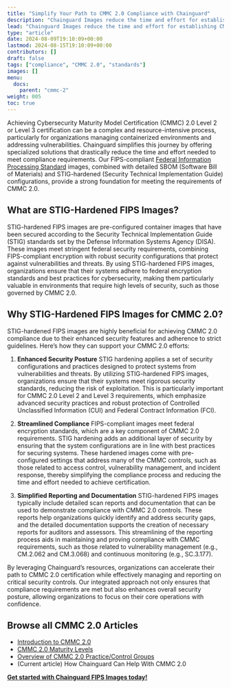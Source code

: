```yaml
---
title: "Simplify Your Path to CMMC 2.0 Compliance with Chainguard"
description: "Chainguard Images reduce the time and effort for establishing CMMC 2.0 compliance"
lead: "Chainguard Images reduce the time and effort for establishing CMMC 2.0 compliance"
type: "article"
date: 2024-08-09T19:10:09+00:00
lastmod: 2024-08-15T19:10:09+00:00
contributors: []
draft: false
tags: ["compliance", "CMMC 2.0", "standards"]
images: []
menu:
  docs:
    parent: "cmmc-2"
weight: 005
toc: true
---
```


Achieving Cybersecurity Maturity Model Certification (CMMC) 2.0 Level 2 or Level 3 certification can be a complex and resource-intensive process, particularly for organizations managing containerized environments and addressing vulnerabilities. Chainguard simplifies this journey by offering specialized solutions that drastically reduce the time and effort needed to meet compliance requirements. Our FIPS-compliant [Federal Information Processing Standard](/chainguard/chainguard-images/working-with-images/fips-images.md) images, combined with detailed SBOM (Software Bill of Materials) and STIG-hardened (Security Technical Implementation Guide) configurations, provide a strong foundation for meeting the requirements of CMMC 2.0.

## What are STIG-Hardened FIPS Images?

STIG-hardened FIPS images are pre-configured container images that have been secured according to the Security Technical Implementation Guide (STIG) standards set by the Defense Information Systems Agency (DISA). These images meet stringent federal security requirements, combining FIPS-compliant encryption with robust security configurations that protect against vulnerabilities and threats. By using STIG-hardened FIPS images, organizations ensure that their systems adhere to federal encryption standards and best practices for cybersecurity, making them particularly valuable in environments that require high levels of security, such as those governed by CMMC 2.0.

## Why STIG-Hardened FIPS Images for CMMC 2.0?

STIG-hardened FIPS images are highly beneficial for achieving CMMC 2.0 compliance due to their enhanced security features and adherence to strict guidelines. Here’s how they can support your CMMC 2.0 efforts:

1. **Enhanced Security Posture**
   STIG hardening applies a set of security configurations and practices designed to protect systems from vulnerabilities and threats. By utilizing STIG-hardened FIPS images, organizations ensure that their systems meet rigorous security standards, reducing the risk of exploitation. This is particularly important for CMMC 2.0 Level 2 and Level 3 requirements, which emphasize advanced security practices and robust protection of Controlled Unclassified Information (CUI) and Federal Contract Information (FCI).

2. **Streamlined Compliance**
   FIPS-compliant images meet federal encryption standards, which are a key component of CMMC 2.0 requirements. STIG hardening adds an additional layer of security by ensuring that the system configurations are in line with best practices for securing systems. These hardened images come with pre-configured settings that address many of the CMMC controls, such as those related to access control, vulnerability management, and incident response, thereby simplifying the compliance process and reducing the time and effort needed to achieve certification.

3. **Simplified Reporting and Documentation**
   STIG-hardened FIPS images typically include detailed scan reports and documentation that can be used to demonstrate compliance with CMMC 2.0 controls. These reports help organizations quickly identify and address security gaps, and the detailed documentation supports the creation of necessary reports for auditors and assessors. This streamlining of the reporting process aids in maintaining and proving compliance with CMMC requirements, such as those related to vulnerability management (e.g., CM.2.062 and CM.3.068) and continuous monitoring (e.g., SC.3.177).

By leveraging Chainguard’s resources, organizations can accelerate their path to CMMC 2.0 certification while effectively managing and reporting on critical security controls. Our integrated approach not only ensures that compliance requirements are met but also enhances overall security posture, allowing organizations to focus on their core operations with confidence.

## Browse all CMMC 2.0 Articles

- [Introduction to CMMC 2.0](/software-security/compliance/cmmc-2/intro-cmmc-2/)
- [CMMC 2.0 Maturity Levels](/software-security/compliance/cmmc-2/cmmc-2-levels/)
- [Overview of CMMC 2.0 Practice/Control Groups](/software-security/compliance/cmmc-2/cmmc-practices/)
- (Current article) How Chainguard Can Help With CMMC 2.0


**[Get started with Chainguard FIPS Images today!](https://images.chainguard.dev/?category=fips?utm_source=docs)**